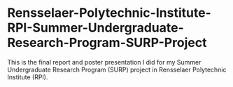 # Rensselaer-Polytechnic-Institute-RPI-Summer-Undergraduate-Research-Program-SURP-Project
This is the final report and poster presentation I did for my Summer Undergraduate 
Research Program (SURP) project in Rensselaer Polytechnic Institute (RPI). 
